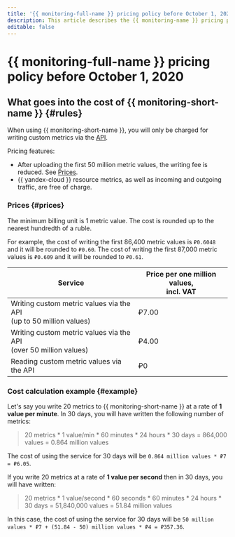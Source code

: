 ```yaml
---
title: '{{ monitoring-full-name }} pricing policy before October 1, 2020'
description: This article describes the {{ monitoring-name }} pricing policy effective before October 1, 2020.
editable: false
---
```


# {{ monitoring-full-name }} pricing policy before October 1, 2020

## What goes into the cost of {{ monitoring-short-name }} {#rules}

When using {{ monitoring-short-name }}, you will only be charged for writing custom metrics via the [API](../api-ref/index.md).

Pricing features:
* After uploading the first 50 million metric values, the writing fee is reduced. See [Prices](#prices).
* {{ yandex-cloud }} resource metrics, as well as incoming and outgoing traffic, are free of charge.

### Prices {#prices}

The minimum billing unit is 1 metric value. The cost is rounded up to the nearest hundredth of a ruble.

For example, the cost of writing the first 86,400 metric values is `₽0.6048` and it will be rounded to `₽0.60`. The cost of writing the first 87,000  metric values is `₽0.609` and it will be rounded to `₽0.61`.

Service | Price per one million values, <br>incl. VAT
----- | -----
Writing custom metric values via the API<br/>(up to 50 million values) | ₽7.00
Writing custom metric values via the API<br/>(over 50 million values) | ₽4.00
Reading custom metric values via the API | ₽0

### Cost calculation example {#example}

Let's say you write 20 metrics to {{ monitoring-short-name }} at a rate of **1 value per minute**. In 30 days, you will have written the following number of metrics: 

>20 metrics * 1 value/min * 60 minutes * 24 hours * 30 days = 864,000 values = 0.864 million values

The cost of using the service for 30 days will be `0.864 million values * ₽7 = ₽6.05`.

If you write 20 metrics at a rate of **1 value per second** then in 30 days, you will have written: 

>20 metrics * 1 value/second * 60 seconds * 60 minutes * 24 hours * 30 days = 51,840,000 values = 51.84 million values

In this case, the cost of using the service for 30 days will be `50 million values * ₽7 + (51.84 - 50) million values * ₽4 = ₽357.36`.